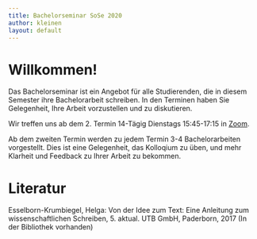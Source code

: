 ```yaml
---
title: Bachelorseminar SoSe 2020
author: kleinen
layout: default
---
```


# Willkommen!

Das Bachelorseminar ist ein Angebot für alle Studierenden, die in diesem
Semester ihre Bachelorarbeit schreiben. In den Terminen haben Sie Gelegenheit,
Ihre Arbeit vorzustellen und zu diskutieren.

Wir treffen uns ab dem 2. Termin 14-Tägig Dienstags 15:45-17:15 in
[Zoom](https://htw-berlin.zoom.us/j/96366201361?pwd=OWtwQ1dzNE1iOVB3d2xraDZuTVVBUT09).


Ab dem zweiten Termin werden zu jedem Termin 3-4 Bachelorarbeiten vorgestellt.
Dies ist eine Gelegenheit, das Kolloqium zu üben, und mehr Klarheit und
Feedback zu Ihrer Arbeit zu bekommen.


# Literatur

Esselborn-Krumbiegel, Helga: Von der Idee zum Text: Eine Anleitung zum
wissenschaftlichen Schreiben, 5. aktual. UTB GmbH, Paderborn, 2017
(In der Bibliothek vorhanden)
